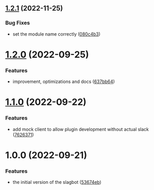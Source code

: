 ## [1.2.1](https://github.com/blissfulreboot/slagbot/compare/v1.2.0...v1.2.1) (2022-11-25)


### Bug Fixes

* set the module name correctly ([080c4b3](https://github.com/blissfulreboot/slagbot/commit/080c4b3b946452774bec94ec5ff3ecea11e2ba89))

# [1.2.0](https://github.com/blissfulreboot/slagbot/compare/v1.1.0...v1.2.0) (2022-09-25)


### Features

* improvement, optimizations and docs ([637bb64](https://github.com/blissfulreboot/slagbot/commit/637bb64f6a6ad78ca1b93c366e51d7a4bd56297e))

# [1.1.0](https://github.com/blissfulreboot/slagbot/compare/v1.0.0...v1.1.0) (2022-09-22)


### Features

* add mock client to allow plugin development without actual slack ([7626371](https://github.com/blissfulreboot/slagbot/commit/7626371e2974a6665ac4997e0f6c317ee956925b))

# 1.0.0 (2022-09-21)


### Features

* the initial version of the slagbot ([53674eb](https://github.com/blissfulreboot/slagbot/commit/53674eb7be75c5b63ef2ed24995ad5ed8e381f9c))
